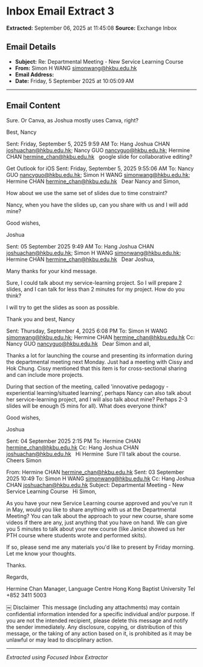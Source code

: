 # Inbox Email Extract 3

**Extracted:** September 06, 2025 at 11:45:08
**Source:** Exchange Inbox

## Email Details
- **Subject:** Re: Departmental Meeting - New Service Learning Course
- **From:** Simon H WANG <simonwang@hkbu.edu.hk>
- **Email Address:** 
- **Date:** Friday, 5 September 2025 at 10:05:09 AM

---

## Email Content

Sure. Or Canva, as Joshua mostly uses Canva, right? 

Best,
Nancy 

Sent: Friday, September 5, 2025 9:59 AM
To: Hang Joshua CHAN <joshuachan@hkbu.edu.hk>; Nancy GUO <nancyguo@hkbu.edu.hk>; Hermine CHAN <hermine_chan@hkbu.edu.hk>
 
google slide for collaborative editing? 



Get Outlook for iOS
Sent: Friday, September 5, 2025 9:55:06 AM
To: Nancy GUO <nancyguo@hkbu.edu.hk>; Simon H WANG <simonwang@hkbu.edu.hk>; Hermine CHAN <hermine_chan@hkbu.edu.hk>
 
Dear Nancy and Simon,

How about we use the same set of slides due to time constraint?

Nancy, when you have the slides up, can you share with us and I will add mine?

Good wishes,

Joshua

Sent: 05 September 2025 9:49 AM
To: Hang Joshua CHAN <joshuachan@hkbu.edu.hk>; Simon H WANG <simonwang@hkbu.edu.hk>; Hermine CHAN <hermine_chan@hkbu.edu.hk>
 
Dear Joshua, 

Many thanks for your kind message. 

Sure, I could talk about my service-learning project. So I will prepare 2 slides, and I can talk for less than 2 minutes for my project. How do you think?

I will try to get the slides as soon as possible. 

Thank you and best,
Nancy 

Sent: Thursday, September 4, 2025 6:08 PM
To: Simon H WANG <simonwang@hkbu.edu.hk>; Hermine CHAN <hermine_chan@hkbu.edu.hk>
Cc: Nancy GUO <nancyguo@hkbu.edu.hk>
 
Dear Simon and all,

Thanks a lot for launching the course and presenting its information during the departmental meeting next Monday. Just had a meeting with Cissy and Hok Chung. Cissy mentioned that this item is for cross-sectional sharing and can include more projects.

During that section of the meeting, called 'innovative pedagogy - experiential learning/situated learning', perhaps Nancy can also talk about her service-learning project, and I will also talk about mine? Perhaps 2-3 slides will be enough (5 mins for all). What does everyone think?

Good wishes,

Joshua

Sent: 04 September 2025 2:15 PM
To: Hermine CHAN <hermine_chan@hkbu.edu.hk>
Cc: Hang Joshua CHAN <joshuachan@hkbu.edu.hk>
 
Hi Hermine 
Sure I'll talk about the course. 
Cheers
Simon 


From: Hermine CHAN <hermine_chan@hkbu.edu.hk>
Sent: 03 September 2025 10:49
To: Simon H WANG <simonwang@hkbu.edu.hk>
Cc: Hang Joshua CHAN <joshuachan@hkbu.edu.hk>
Subject: Departmental Meeting - New Service Learning Course
 
Hi Simon,

As you have your new Service Learning course approved and you've run it in May, would you like to share anything with us at the Departmental Meeting? You can talk about the approach to your new course, share some videos if there are any, just anything that you have on hand. We can give you 5 minutes to talk about your new course (like Janice showed us her PTH course where students wrote and performed skits).

If so, please send me any materials you'd like to present by Friday morning. Let me know your thoughts.  

Thanks. 

Regards, 

Hermine Chan
Manager, Language Centre
Hong Kong Baptist University
Tel +852 3411 5003

￼
Disclaimer  This message (including any attachments) may contain confidential information intended for a specific individual and/or purpose. If you are not the intended recipient, please delete this message and notify the sender immediately. Any disclosure, copying, or distribution of this message, or the taking of any action based on it, is prohibited as it may be unlawful or may lead to disciplinary action.


---

*Extracted using Focused Inbox Extractor*

